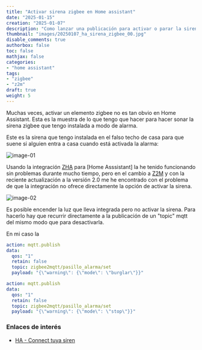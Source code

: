 ```yaml
---
title: "Activar sirena zigbee en Home assistant"
date: "2025-01-15"
creation: "2025-01-07"
description: "Como lanzar una publicación para activar o parar la sirena zigbee que uso en caso de alarma."
thumbnail: "images/20250107_ha_sirena_zigbee_00.jpg"
disable_comments: true
authorbox: false
toc: false
mathjax: false
categories:
- "home assistant"
tags:
- "zigbee"
- "z2m"
draft: true
weight: 5
---
```

Muchas veces, activar un elemento zigbee no es tan obvio en Home Assistant. Esta es la muestra de lo que tengo que hacer para hacer sonar la sirena zigbee que tengo instalada a modo de alarma.
<!--more-->
Este es la sirena que tengo instalada en el falso techo de casa para que suene si alguien entra a casa cuando está activada la alarma:

![image-01]

Usando la integración [ZHA] para [Home Asssistant] la he tenido funcionando sin problemas durante mucho tiempo, pero en el cambio a [Z2M] y con la reciente actualización a la versión 2.0 me he encontrado con el problema de que la integración no ofrece directamente la opción de activar la sirena.

![image-02]

Es posible encender la luz que lleva integrada pero no activar la sirena. Para hacerlo hay que recurrir directamente a la publicación de un "topic" mqtt del mismo modo que para desactivarla.

En mi caso la

``` yaml
action: mqtt.publish
data:
  qos: "1"
  retain: false
  topic: zigbee2mqtt/pasillo_alarma/set
  payload: "{\"warning\": {\"mode\": \"burglar\"}}"
```

``` yaml
action: mqtt.publish
data:
  qos: "1"
  retain: false
  topic: zigbee2mqtt/pasillo_alarma/set
  payload: "{\"warning\": {\"mode\": \"stop\"}}"
```



### Enlaces de interés
- [HA - Connect tuya siren](https://community.home-assistant.io/t/how-to-connect-the-zigbee-tuya-siren-ts0224-to-ha/668855/11)

[Home Assistant]: https://www.home-assistant.io
[TS0224]: https://www.zigbee2mqtt.io/devices/TS0224.html
[ZHA]: https://www.home-assistant.io/integrations/zha/
[Z2M]: https://www.zigbee2mqtt.io

[image-01]: /images/20250107_ha_sirena_zigbee_01.jpg
[image-02]: /images/20250107_ha_sirena_zigbee_02.jpg




